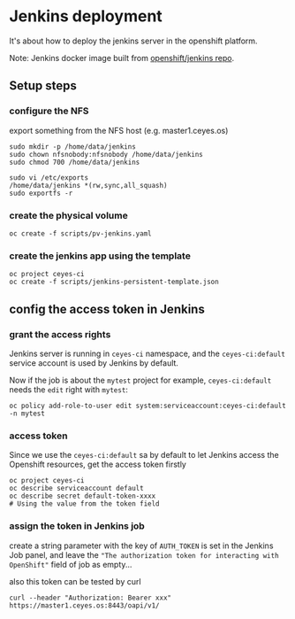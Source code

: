 # Jenkins deployment

It's about how to deploy the jenkins server in the openshift platform.

Note: Jenkins docker image built from [openshift/jenkins repo](https://github.com/openshift/jenkins).

## Setup steps

### configure the NFS

export something from the NFS host (e.g. master1.ceyes.os)
```
sudo mkdir -p /home/data/jenkins
sudo chown nfsnobody:nfsnobody /home/data/jenkins
sudo chmod 700 /home/data/jenkins

sudo vi /etc/exports
/home/data/jenkins *(rw,sync,all_squash)
sudo exportfs -r
```

### create the physical volume
```
oc create -f scripts/pv-jenkins.yaml
```

### create the jenkins app using the template
```
oc project ceyes-ci
oc create -f scripts/jenkins-persistent-template.json
```

## config the access token in Jenkins

### grant the access rights
Jenkins server is running in `ceyes-ci` namespace, and the `ceyes-ci:default` service account is used by Jenkins by default.

Now if the job is about the `mytest` project for example, `ceyes-ci:default` needs the `edit` right with `mytest`:
```
oc policy add-role-to-user edit system:serviceaccount:ceyes-ci:default -n mytest
```

### access token
Since we use the `ceyes-ci:default` sa by default to let Jenkins access the Openshift resources, get the access token firstly
```
oc project ceyes-ci
oc describe serviceaccount default
oc describe secret default-token-xxxx
# Using the value from the token field
```

### assign the token in Jenkins job
create a string parameter with the key of `AUTH_TOKEN` is set in the Jenkins Job panel, and leave the `"The authorization token for interacting with OpenShift"` field of job as empty...

also this token can be tested by curl
```
curl --header "Authorization: Bearer xxx" https://master1.ceyes.os:8443/oapi/v1/
```
